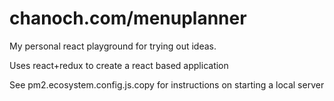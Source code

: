 # chanoch.com/menuplanner
My personal react playground for trying out ideas. 

Uses react+redux to create a react based application

See pm2.ecosystem.config.js.copy for instructions on starting a local server
